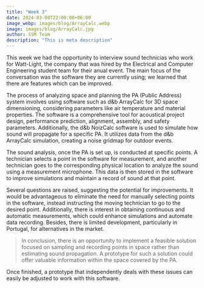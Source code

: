 ```yaml
---
title: "Week 3"
date: 2024-03-08T22:00:00+06:00
image_webp: images/blog/ArrayCalc.webp
image: images/blog/ArrayCalc.jpg
author: SSM Team
description: "This is meta description"
---
```


This week we had the opportunity to interview sound technicias who work for Watt-Light, the company that was hired by the Electrical and Computer Engineering student team for their anual event. The main focus of the conversation was the software they are currently using; we learned that there are features which can be improved.

The process of analyzing space and planning the PA (Public Address) system involves using software such as d&b ArrayCalc for 3D space dimensioning, considering parameters like air temperature and material properties. The software is a comprehensive tool for acoustical project design, performance prediction, alignment, assembly, and safety parameters.
Additionally, the d&b NoizCalc software is used to simulate how sound will propagate for a specific PA. It utilizes data from the d&b ArrayCalc simulation, creating a noise gridmap for outdoor events.

The sound analysis, once the PA is set up, is conducted at specific points. A technician selects a point in the software for measurement, and another technician goes to the corresponding physical location to analyze the sound using a measurement microphone. This data is then stored in the software to improve simulations and maintain a record of sound at that point.

Several questions are raised, suggesting the potential for improvements. It would be advantageous to eliminate the need for manually selecting points in the software, instead instructing the moving technician to go to the desired point. Additionally, there is interest in obtaining continuous and automatic measurements, which could enhance simulations and automate data recording. Besides, there is limited development, particularly in Portugal, for alternatives in the market. 

> In conclusion, there is an opportunity to implement a feasible solution focused on sampling and recording points in space rather than estimating sound propagation. A prototype for such a solution could offer valuable information within the space covered by the PA.

Once finished, a prototype that independently deals with these issues can easily be adjusted to work with this software. 
